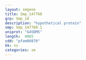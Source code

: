 ```yaml
---
layout: smgene
title: Smp_147760
grp: Smp_14
description: "hypothetical protein"
smp: Smp_147760.1
uniprot: "G4VDM5"
length:  4965
cdd: "pfam06070"
kk: ns
categories: sm
---
```

